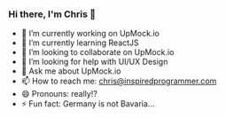 ### Hi there, I'm Chris 👋

- 🔭 I’m currently working on UpMock.io
- 🌱 I’m currently learning ReactJS
- 👯 I’m looking to collaborate on UpMock.io
- 🤔 I’m looking for help with UI/UX Design
- 💬 Ask me about UpMock.io
- 📫 How to reach me: chris@inspiredprogrammer.com
- 😄 Pronouns: really!?
- ⚡ Fun fact: Germany is not Bavaria...

